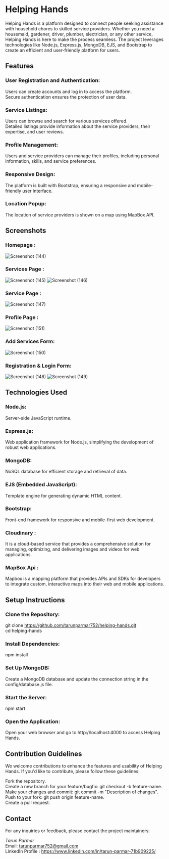 
# Helping Hands

Helping Hands is a platform designed to connect people seeking assistance with household chores to skilled service providers. Whether you need a housemaid, gardener, driver, plumber, electrician, or any other service, Helping Hands is here to make the process seamless. The project leverages technologies like Node.js, Express.js, MongoDB, EJS, and Bootstrap to create an efficient and user-friendly platform for users.


## Features
### User Registration and Authentication:

Users can create accounts and log in to access the platform.<br>
Secure authentication ensures the protection of user data.<br>

### Service Listings:

Users can browse and search for various services offered.<br>
Detailed listings provide information about the service providers, their expertise, and user reviews.<br>

### Profile Management:

Users and service providers can manage their profiles, including personal information, skills, and service preferences.

### Responsive Design:

The platform is built with Bootstrap, ensuring a responsive and mobile-friendly user interface.

### Location Popup:

The location of service providers is shown on a map using MapBox API.

## Screenshots
### Homepage :
![Screenshot (144)](https://github.com/tarunparmar752/Helping-Hands/assets/81980532/0e51c642-2149-4268-afac-85d54fdfe867)


### Services Page :
![Screenshot (145)](https://github.com/tarunparmar752/Helping-Hands/assets/81980532/bf4694c5-4edd-4187-a97a-762bd3512947)
![Screenshot (146)](https://github.com/tarunparmar752/Helping-Hands/assets/81980532/2e84571e-a9eb-485a-be90-03df620bcd19)

### Service Page :
![Screenshot (147)](https://github.com/tarunparmar752/Helping-Hands/assets/81980532/0bb3f23e-4afd-4d64-950e-5b77de844dda)




### Profile Page :
![Screenshot (151)](https://github.com/tarunparmar752/Helping-Hands/assets/81980532/c33742b9-552d-4d2b-9a8d-56dc145abf4d)


### Add Services Form:
![Screenshot (150)](https://github.com/tarunparmar752/Helping-Hands/assets/81980532/682fb64b-0316-47b6-9d8b-ae6431923d67)


### Registration & Login Form:
![Screenshot (148)](https://github.com/tarunparmar752/Helping-Hands/assets/81980532/ac44234b-95e1-4d1f-9c51-48b65501a6f0)
![Screenshot (149)](https://github.com/tarunparmar752/Helping-Hands/assets/81980532/37b80a62-3236-4168-ae5f-fb96e4bd89a9)



## Technologies Used

### Node.js: 
Server-side JavaScript runtime.

### Express.js: 
Web application framework for Node.js, simplifying the development of robust web applications.

### MongoDB: 
NoSQL database for efficient storage and retrieval of data.

### EJS (Embedded JavaScript): 
Template engine for generating dynamic HTML content.

### Bootstrap: 
Front-end framework for responsive and mobile-first web development.

### Cloudinary : 
It is a cloud-based service that provides a comprehensive solution for managing, optimizing, and delivering images and videos for web applications.

### MapBox Api :
Mapbox is a mapping platform that provides APIs and SDKs for developers to integrate custom, interactive maps into their web and mobile applications. 


## Setup Instructions

### Clone the Repository:

git clone https://github.com/tarunparmar752/helping-hands.git <br>
cd helping-hands 

### Install Dependencies:

npm install<br>

### Set Up MongoDB:

Create a MongoDB database and update the connection string in the config/database.js file.
### Start the Server:

npm start <br>
### Open the Application:
Open your web browser and go to http://localhost:4000 to access Helping Hands.
## Contribution Guidelines
We welcome contributions to enhance the features and usability of Helping Hands. If you'd like to contribute, please follow these guidelines:

Fork the repository.<br>
Create a new branch for your feature/bugfix: git checkout -b feature-name.<br>
Make your changes and commit: git commit -m "Description of changes".<br>
Push to your fork: git push origin feature-name.<br>
Create a pull request.<br>
## Contact
For any inquiries or feedback, please contact the project maintainers:<br>

*Tarun Parmar*<br>
Email: tarunparmar752@gmail.com<br>
LinkedIn Profile : https://www.linkedin.com/in/tarun-parmar-71b909225/



